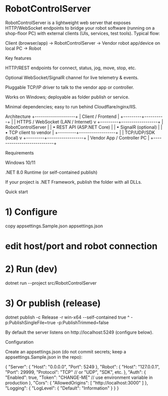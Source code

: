 # RobotControlServer
RobotControlServer is a lightweight web server that exposes HTTP/WebSocket endpoints to bridge your robot software (running on a shop-floor PC) with external clients (UIs, services, test tools).
Typical flow:

Client (browser/app)  →  RobotControlServer  →  Vendor robot app/device on local PC  →  Robot

Key features

HTTP/REST endpoints for connect, status, jog, move, stop, etc.

Optional WebSocket/SignalR channel for live telemetry & events.

Pluggable TCP/IP driver to talk to the vendor app or controller.

Works on Windows; deployable as folder publish or service.

Minimal dependencies; easy to run behind Cloudflare/nginx/IIS.

Architecture
+--------------------+
|  Client / Frontend |
+---------+----------+
          |
          | HTTPS / WebSocket (LAN / Internet)
          v
+---------+------------------+
|      RobotControlServer    |
|  • REST API (ASP.NET Core) |
|  • SignalR (optional)      |
|  • TCP client to vendor    |
+---------+------------------+
          |
          | TCP/UDP/SDK (local)
          v
+---------+------------------+
| Vendor App / Controller PC |
+----------------------------+

Requirements

Windows 10/11

.NET 8.0 Runtime (or self-contained publish)

If your project is .NET Framework, publish the folder with all DLLs.

Quick start
# 1) Configure
copy appsettings.Sample.json appsettings.json
# edit host/port and robot connection

# 2) Run (dev)
dotnet run --project src/RobotControlServer

# 3) Or publish (release)
dotnet publish -c Release -r win-x64 --self-contained true ^
  -p:PublishSingleFile=true -p:PublishTrimmed=false


By default the server listens on http://localhost:5249 (configure below).

Configuration

Create an appsettings.json (do not commit secrets; keep a appsettings.Sample.json in the repo):

{
  "Server": {
    "Host": "0.0.0.0",
    "Port": 5249
  },
  "Robot": {
    "Host": "127.0.0.1",
    "Port": 29999,
    "Protocol": "TCP"    // or "UDP", "SDK", etc.
  },
  "Auth": {
    "Enabled": true,
    "Token": "CHANGE-ME"  // use environment variable in production
  },
  "Cors": {
    "AllowedOrigins": [ "http://localhost:3000" ]
  },
  "Logging": {
    "LogLevel": { "Default": "Information" }
  }
}

